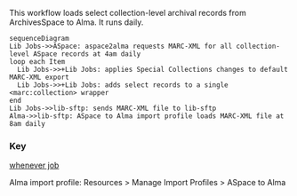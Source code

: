 This workflow loads select collection-level archival records from ArchivesSpace to Alma. It runs daily.

```mermaid
sequenceDiagram
Lib Jobs->>ASpace: aspace2alma requests MARC-XML for all collection-level ASpace records at 4am daily
loop each Item
  Lib Jobs->>+Lib Jobs: applies Special Collections changes to default MARC-XML export
  Lib Jobs->>+Lib Jobs: adds select records to a single <marc:collection> wrapper
end
Lib Jobs->>lib-sftp: sends MARC-XML file to lib-sftp
Alma->>lib-sftp: ASpace to Alma import profile loads MARC-XML file at 8am daily
```

### Key
[whenever job](https://github.com/pulibrary/aspace_helpers/blob/main/config/schedule.rb)

Alma import profile: Resources > Manage Import Profiles > ASpace to Alma
